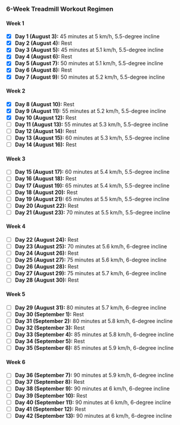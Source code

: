 ### 6-Week Treadmill Workout Regimen

#### Week 1
- [x] **Day 1 (August 3):** 45 minutes at 5 km/h, 5.5-degree incline
- [x] **Day 2 (August 4):** Rest
- [x] **Day 3 (August 5):** 45 minutes at 5.1 km/h, 5.5-degree incline
- [x] **Day 4 (August 6):** Rest
- [x] **Day 5 (August 7):** 50 minutes at 5.1 km/h, 5.5-degree incline
- [x] **Day 6 (August 8):** Rest
- [x] **Day 7 (August 9):** 50 minutes at 5.2 km/h, 5.5-degree incline

#### Week 2
- [x] **Day 8 (August 10):** Rest
- [x] **Day 9 (August 11):** 55 minutes at 5.2 km/h, 5.5-degree incline
- [x] **Day 10 (August 12):** Rest
- [ ] **Day 11 (August 13):** 55 minutes at 5.3 km/h, 5.5-degree incline
- [ ] **Day 12 (August 14):** Rest
- [ ] **Day 13 (August 15):** 60 minutes at 5.3 km/h, 5.5-degree incline
- [ ] **Day 14 (August 16):** Rest

#### Week 3
- [ ] **Day 15 (August 17):** 60 minutes at 5.4 km/h, 5.5-degree incline
- [ ] **Day 16 (August 18):** Rest
- [ ] **Day 17 (August 19):** 65 minutes at 5.4 km/h, 5.5-degree incline
- [ ] **Day 18 (August 20):** Rest
- [ ] **Day 19 (August 21):** 65 minutes at 5.5 km/h, 5.5-degree incline
- [ ] **Day 20 (August 22):** Rest
- [ ] **Day 21 (August 23):** 70 minutes at 5.5 km/h, 5.5-degree incline

#### Week 4
- [ ] **Day 22 (August 24):** Rest
- [ ] **Day 23 (August 25):** 70 minutes at 5.6 km/h, 6-degree incline
- [ ] **Day 24 (August 26):** Rest
- [ ] **Day 25 (August 27):** 75 minutes at 5.6 km/h, 6-degree incline
- [ ] **Day 26 (August 28):** Rest
- [ ] **Day 27 (August 29):** 75 minutes at 5.7 km/h, 6-degree incline
- [ ] **Day 28 (August 30):** Rest

#### Week 5
- [ ] **Day 29 (August 31):** 80 minutes at 5.7 km/h, 6-degree incline
- [ ] **Day 30 (September 1):** Rest
- [ ] **Day 31 (September 2):** 80 minutes at 5.8 km/h, 6-degree incline
- [ ] **Day 32 (September 3):** Rest
- [ ] **Day 33 (September 4):** 85 minutes at 5.8 km/h, 6-degree incline
- [ ] **Day 34 (September 5):** Rest
- [ ] **Day 35 (September 6):** 85 minutes at 5.9 km/h, 6-degree incline

#### Week 6
- [ ] **Day 36 (September 7):** 90 minutes at 5.9 km/h, 6-degree incline
- [ ] **Day 37 (September 8):** Rest
- [ ] **Day 38 (September 9):** 90 minutes at 6 km/h, 6-degree incline
- [ ] **Day 39 (September 10):** Rest
- [ ] **Day 40 (September 11):** 90 minutes at 6 km/h, 6-degree incline
- [ ] **Day 41 (September 12):** Rest
- [ ] **Day 42 (September 13):** 90 minutes at 6 km/h, 6-degree incline
